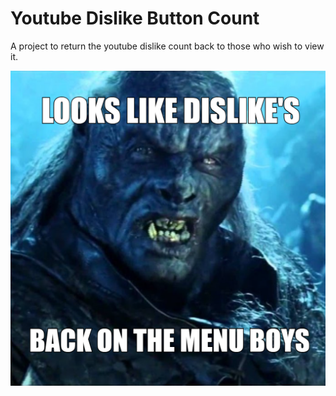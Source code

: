 # Youtube Dislike Button Count
A project to return the youtube dislike count back to those who wish to view it.

![Screenshot](images/meme.png)
